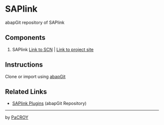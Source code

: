 # SAPlink

abapGit repository of SAPlink

## Components

1. SAPlink [Link to SCN](https://wiki.scn.sap.com/wiki/display/ABAP/SAPlink) | [Link to project site](https://app.assembla.com/spaces/saplink/wiki)

## Instructions

Clone or import using [abapGit](https://github.com/larshp/abapGit)

## Related Links

* [SAPlink Plugins](https://gitlab.com/pacroy/sap-saplink-plugins) (abapGit Repository)

---

by [PaCROY](http://pacroy.com)